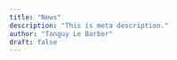 ```yaml
---
title: "News"
description: "This is meta description."
author: "Tanguy Le Barber"
draft: false
---
```

